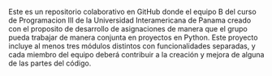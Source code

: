 Este es un repositorio colaborativo en GitHub donde el equipo B del curso de Programacion III de la Universidad Interamericana de Panama
creado con el proposito de desarrollo de asignaciones de manera que el grupo pueda trabajar de manera conjunta en proyectos en Python.
Este proyecto incluye al menos tres módulos distintos con funcionalidades separadas, 
y cada miembro del equipo deberá contribuir a la creación y mejora de alguna de las partes del código.

